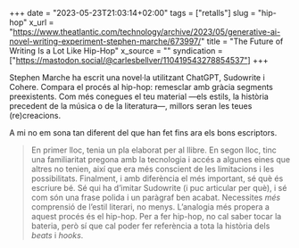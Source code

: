 +++
date = "2023-05-23T21:03:14+02:00"
tags = ["retalls"]
slug = "hip-hop"
x_url = "https://www.theatlantic.com/technology/archive/2023/05/generative-ai-novel-writing-experiment-stephen-marche/673997/"
title = "The Future of Writing Is a Lot Like Hip-Hop"
x_source = ""
syndication = ["https://mastodon.social/@carlesbellver/110419543278854537"]
+++

Stephen Marche ha escrit una novel·la utilitzant ChatGPT, Sudowrite i Cohere. Compara el procés al hip-hop: remesclar amb gràcia segments preexistents. Com més conegues el teu material —els estils, la història precedent de la música o de la literatura—, millors seran les teues (re)creacions.

A mi no em sona tan diferent del que han fet fins ara els bons escriptors.

> En primer lloc, tenia un pla elaborat per al llibre. En segon lloc, tinc una familiaritat pregona amb la tecnologia i accés a algunes eines que altres no tenien, així que era més conscient de les limitacions i les possibilitats. Finalment, i amb diferència el més important, sé què és escriure bé. Sé qui ha d’imitar Sudowrite (i puc articular per què), i sé com són una frase polida i un paràgraf ben acabat. Necessites *més* comprensió de l’estil literari, no menys. L’analogia més propera a aquest procés és el hip-hop. Per a fer hip-hop, no cal saber tocar la bateria, però sí que cal poder fer referència a tota la història dels *beats* i *hooks*.